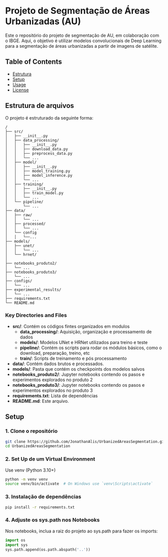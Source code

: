# Projeto de Segmentação de Áreas Urbanizadas (AU)

Este o repositório do projeto de segmentação de AU, em colaboração com o IBGE.
Aqui, o objetivo é utilizar modelos convolucionais de Deep Learning para a segmentação de áreas urbanizadas a partir de imagens de satélite.


## Table of Contents

- [Estrutura](#project-structure)
- [Setup](#setup)
- [Usage](#usage)
- [License](#license)

## Estrutura de arquivos

O projeto é estruturado da seguinte forma:
```
/
├── src/
│   ├── __init__.py
│   ├── data_processing/
│   │   ├── __init__.py
│   │   ├── download_data.py
│   │   ├── preprocess_data.py
│   │   └── ...
│   ├── model/
│   │   ├── __init__.py
│   │   ├── model_training.py
│   │   ├── model_inference.py
│   │   └── ...
│   ├── training/
│   │   ├── __init__.py
│   │   ├── train_model.py
│   │   └── ...
│   └── pipeline/
│       └── ...
├── data/
│   ├── raw/
│   │   └── ...
│   ├── processed/
│   │   └── ...
│   └── config
│   │   └──...
├── models/
│   ├── unet/
│   │   └── ...
│   └── hrnet/
│   
├── notebooks_produto2/
│   └── ...
├── notebooks_produto3/
│   └── ...
├── configs/
│   └── ...
├── experimental_results/
│   └── ...
├── requirements.txt
└── README.md

```
### Key Directories and Files

- **src/**: Contém os códigos fintes organizados em modulos
  - **data_processing/**: Aquisição, organização e processamento de dados
  - **models/**: Modelos UNet e HRNet utilizados para treino e teste
  - **pipeline/**: Contém os scripts para rodar os módulos básicos, como o download, preparação, treino, etc
  - **train/**: Scripts de treinamento e pós processamento
- **data/**: Contém dados brutos e processados.
- **models/**: Pasta que contém os checkpoints dos modelos salvos
- **notebooks_produto2/**: Jupyter notebooks contendo os pasos e experimentos explorados no produto 2
- **notebooks_produto3/**: Jupyter notebooks contendo os pasos e experimentos explorados no produto 3
- **requirements.txt**: Lista de dependências
- **README.md**: Este arquivo.

## Setup

### 1. Clone o repositório

```bash
git clone https://github.com/JonathanAlis/UrbanizedAreasSegmentation.git
cd UrbanizedAreasSegmentation
```

### 2. Set Up de um Virtual Environment
Use venv (Python 3.10+)

```bash
python -m venv venv
source venv/bin/activate  # On Windows use `venv\Scripts\activate`
```

### 3. Instalação de dependências
```bash
pip install -r requirements.txt
```

### 4. Adjuste os sys.path nos Notebooks
Nos notebooks, inclua a raiz do projeto  ao sys.path para fazer os imports:

```python
import os
import sys
sys.path.append(os.path.abspath('..'))
```


